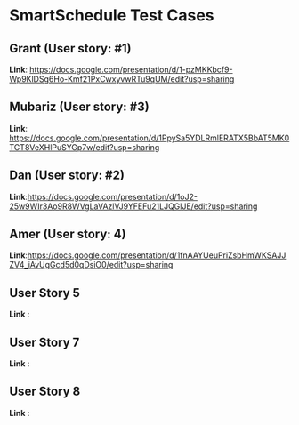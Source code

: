 # SmartSchedule Test Cases 

## Grant (User story: #1)

**Link**: https://docs.google.com/presentation/d/1-pzMKKbcf9-Wp9KlDSg6Ho-Kmf21PxCwxyvwRTu9qUM/edit?usp=sharing

## Mubariz (User story: #3)

**Link**:  https://docs.google.com/presentation/d/1PpySa5YDLRmlERATX5BbAT5MK0TCT8VeXHlPuSYGp7w/edit?usp=sharing

## Dan (User story: #2)

**Link**:https://docs.google.com/presentation/d/1oJ2-25w9WIr3Ao9R8WVgLaVAzlVJ9YFEFu21LJQGlJE/edit?usp=sharing 

## Amer (User story: 4)

**Link**:https://docs.google.com/presentation/d/1fnAAYUeuPriZsbHmWKSAJJZV4_iAvUgGcd5d0qDsiO0/edit?usp=sharing

## User Story 5

**Link** : 

## User Story 7

**Link** : 

## User Story 8

**Link** : 

